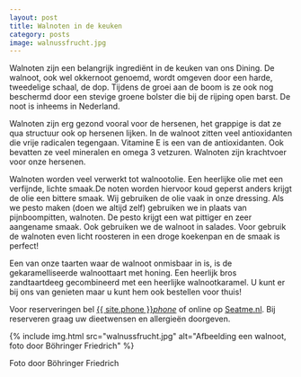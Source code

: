 ```yaml
---
layout: post
title: Walnoten in de keuken
category: posts
image: walnussfrucht.jpg
---
```


Walnoten zijn een belangrijk ingrediënt in de keuken van ons Dining. De walnoot, ook wel okkernoot genoemd, wordt omgeven door een harde, tweedelige schaal, de dop. Tijdens de groei aan de boom is ze ook nog beschermd door een stevige groene bolster die bij de rijping open barst. De noot is inheems in Nederland.


Walnoten zijn erg gezond vooral voor de hersenen, het grappige is dat ze qua structuur ook op hersenen lijken. In de walnoot zitten veel antioxidanten die vrije radicalen tegengaan. Vitamine E is een van de antioxidanten. Ook bevatten ze veel mineralen en omega 3 vetzuren. Walnoten zijn krachtvoer voor onze hersenen.


Walnoten worden veel verwerkt tot walnootolie. Een heerlijke olie met een verfijnde, lichte smaak.De noten worden hiervoor koud geperst anders krijgt de olie een bittere smaak. Wij gebruiken de olie vaak in onze dressing.
Als we pesto maken (doen we altijd zelf) gebruiken we in plaats van pijnboompitten, walnoten. De pesto krijgt een wat pittiger en zeer aangename smaak. Ook gebruiken we de walnoot in salades. Voor gebruik de walnoten even licht roosteren in een droge koekenpan en de smaak is perfect!


Een van onze taarten waar de walnoot onmisbaar in is, is de gekaramelliseerde walnoottaart met honing. Een heerlijk bros zandtaartdeeg gecombineerd met een heerlijke walnootkaramel. U kunt er bij ons van genieten maar u kunt hem ook bestellen voor thuis!


Voor reserveringen bel <a href="tel:{{ site.phone }}">{{ site.phone }}</a><a href="tel:{{ site.phone }}"><i class="w3-margin-left material-icons">phone</i></a> of online op <a  href="{{ site.baseurl }}/Reserveren/index.html" target="_ blank">Seatme.nl</a>.
Bij reserveren graag uw dieetwensen en allergieën doorgeven.

{% include img.html src="walnussfrucht.jpg" alt="Afbeelding een walnoot, foto door Böhringer Friedrich" %}

Foto door Böhringer Friedrich
